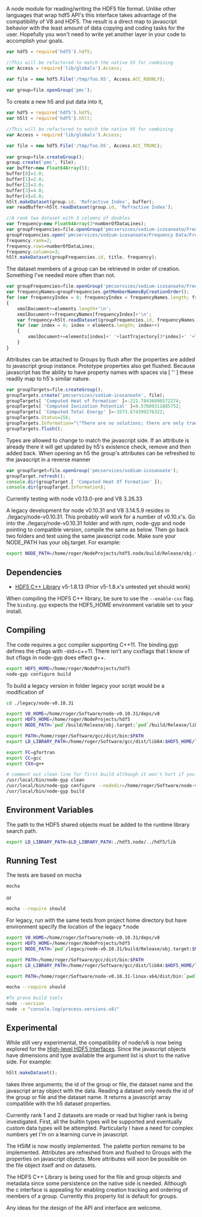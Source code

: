 A node module for reading/writing the HDF5 file format. Unlike other languages that wrap hdf5 API's this interface takes advantage of the compatibility of V8 and HDF5. The result 
is a direct map to javascript behavior with the least amount of data copying and coding tasks for the user. Hopefully you won't need to write yet another layer in your code to accomplish your goals.

```javascript
var hdf5 = require('hdf5').hdf5;

//This will be refactored to match the native h5 for combining
var Access = require('lib/globals').Access;

var file = new hdf5.File('/tmp/foo.h5', Access.ACC_RDONLY);
    
var group=file.openGroup('pmc');
```

To create a new h5 and put data into it,

```javascript
var hdf5 = require('hdf5').hdf5;
var h5lt = require('hdf5').h5lt;

//This will be refactored to match the native h5 for combining
var Access = require('lib/globals').Access;

var file = new hdf5.File('/tmp/foo.h5', Access.ACC_TRUNC);
    
var group=file.createGroup();
group.create('pmc', file);
var buffer=new Float64Array(5);
buffer[0]=1.0;
buffer[1]=2.0;
buffer[2]=3.0;
buffer[3]=4.0;
buffer[4]=5.0;
h5lt.makeDataset(group.id, 'Refractive Index', buffer);
var readBuffer=h5lt.readDataset(group.id, 'Refractive Index');

//A rank two dataset with 3 columns of doubles
var frequency=new Float64Array(3*numberOfDataLines);
var groupFrequencies=file.openGroup('pmcservices/sodium-icosanoate/Frequency Data/Frequencies');
groupFrequencies.open('pmcservices/sodium-icosanoate/Frequency Data/Frequencies', file);
frequency.rank=2;
frequency.rows=numberOfDataLines;
frequency.columns=3;
h5lt.makeDataset(groupFrequencies.id, title, frequency);
```

The dataset members of a group can be retrieved in order of creation. Something I've needed more often than not.

```javascript
var groupFrequencies=file.openGroup('pmcservices/sodium-icosanoate/Frequency Data/Frequencies');
var frequencyNames=groupFrequencies.getMemberNamesByCreationOrder();
for (var frequencyIndex = 0; frequencyIndex < frequencyNames.length; frequencyIndex++)
{
    xmolDocument+=elements.length+'\n';
    xmolDocument+=frequencyNames[frequencyIndex]+'\n';
    var frequency=h5lt.readDataset(groupFrequencies.id, frequencyNames[frequencyIndex]);
    for (var index = 0; index < elements.length; index++)
    {
        xmolDocument+=elements[index]+' '+lastTrajectory[3*index]+' '+lastTrajectory[3*index+1]+' '+lastTrajectory[3*index+2]+' '+frequency[3*index]+' '+frequency[3*index+1]+' '+frequency[3*index+2]+'\n';
    }
}
```

Attributes can be attached to Groups by flush after the properties are added to javascript group instance.  Prototype properties also get flushed.
Because javascript has the ability to have property names with spaces via [ '' ] these readily map to h5's similar nature.

```javascript
var groupTargets=file.createGroup();
groupTargets.create('pmcservices/sodium-icosanoate', file);
groupTargets[ 'Computed Heat of Formation' ]=-221.78436098572274;
groupTargets[ 'Computed Ionization Potential' ]=9.57689311885752;
groupTargets[ 'Computed Total Energy' ]=-3573.674399276322;
groupTargets.Status=256;
groupTargets.Information="\"There are no solutions; there are only trade-offs.\" -- Thomas Sowell";
groupTargets.flush();
```

Types are allowed to change to match the javascript side. If an attribute is already there it will get updated by h5's existence check, remove and then added back. 
When opening an h5 the group's attributes can be refreshed to the javascript in a reverse manner

```javascript
var groupTarget=file.openGroup('pmcservices/sodium-icosanoate');
groupTarget.refresh();
console.dir(groupTarget.[ 'Computed Heat Of Formation' ]);
console.dir(groupTarget.Information);
```

Currently testing with node v0.13.0-pre and V8 3.26.33

A legacy development for node v0.10.31 and V8 3.14.5.9 resides in ./legacy/node-v0.10.31. This probably will work for a number of v0.10.x's.
Go into the ./legacy/node-v0.10.31 folder and with npm, node-gyp and node pointing to compatible version, compile the same as below. Then go back two folders and test using the same javascript code.  Make sure your NODE_PATH has your obj.target.
For example:

```bash
export NODE_PATH=/home/roger/NodeProjects/hdf5.node/build/Release/obj.target:$NODE_PATH
```

## Dependencies

+ [HDF5 C++ Library](http://www.hdfgroup.org/downloads/index.html) v5-1.8.13
        (Prior v5-1.8.x's untested yet should work)

When compiling the HDF5 C++ library, be sure to use the `--enable-cxx` flag. The `binding.gyp` expects the HDF5_HOME environment variable set to your install.


## Compiling
The code requires a gcc compiler supporting C++11.  The binding.gyp defines the cflags with -std=c++11.  There isn't any cxxflags that I know of but cflags in node-gyp does 
effect g++.
```bash
export HDF5_HOME=/home/roger/NodeProjects/hdf5
node-gyp configure build
```
To build a legacy version in folder legacy your script would be a modification of 

```bash
cd ./legacy/node-v0.10.31

export V8_HOME=/home/roger/Software/node-v0.10.31/deps/v8
export HDF5_HOME=/home/roger/NodeProjects/hdf5
export NODE_PATH=`pwd`/build/Release/obj.target:`pwd`/build/Release/lib.target:$NODE_PATH

export PATH=/home/roger/Software/gcc/dist/bin:$PATH
export LD_LIBRARY_PATH=/home/roger/Software/gcc/dist/lib64:$HDF5_HOME/lib:`pwd`build/Release/obj.target:$LD_LIBRARY_PATH

export FC=gfortran
export CC=gcc
export CXX=g++

# comment out clean line for first build although it won't hurt if you choose not 
/usr/local/bin/node-gyp clean
/usr/local/bin/node-gyp configure --nodedir=/home/roger/Software/node-v0.10.31
/usr/local/bin/node-gyp build

```
## Environment Variables

The path to the HDF5 shared objects must be added to the runtime library search path. 

```bash
export LD_LIBRARY_PATH=$LD_LIBRARY_PATH:./hdf5.node/../hdf5/lib
```

## Running Test

The tests are based on mocha

```bash
mocha
```
or

```bash
mocha --require should
```
For legacy, run with the same tests from project home directory but have environment specify the location of the legacy *.node 

```bash
export V8_HOME=/home/roger/Software/node-v0.10.31/deps/v8
export HDF5_HOME=/home/roger/NodeProjects/hdf5
export NODE_PATH=`pwd`/legacy/node-v0.10.31/build/Release/obj.target:$NODE_PATH

export PATH=/home/roger/Software/gcc/dist/bin:$PATH
export LD_LIBRARY_PATH=/home/roger/Software/gcc/dist/lib64:$HDF5_HOME/lib:$LD_LIBRARY_PATH

export PATH=/home/roger/Software/node-v0.10.31-linux-x64/dist/bin:`pwd`/legacy/node-v0.10.31/node_modules/mocha/bin:$PATH

mocha --require should 

#To prove build tools
node --version
node -e "console.log(process.versions.v8)"

```

## Experimental

While still very experimental, the compatibility of node/v8 is now being explored for the [High-level HDF5 Interfaces](http://www.hdfgroup.org/HDF5/doc/HL/).  Since the javascript objects have
dimensions and type available the argument list is short to the native side. For example:

```javascript
h5lt.makeDataset();
```

takes three arguments; the id of the group or file, the dataset name and the javascript array object with the data. Reading
a dataset only needs the id of the group or file and the dataset name.  It returns a javascript array compatible with the h5 dataset properties.

Currently rank 1 and 2 datasets are made or read but higher rank is being investigated.  First, all the builtin types will be supported and eventually custom data types
will be attempted.  Particularly I have a need for complex numbers yet I'm on a learning curve in javascript.

The H5IM is now mostly implemented.  The palette portion remains to be implemented. 
Attributes are refreshed from and flushed to Groups with the properties on javascript objects. More attributes will soon be possible on the file object itself and on datasets.

The HDF5 C++ Library is being used for the file and group objects and metadata since some persistence on the native side is needed.  Although the c interface
is appealing for enabling creation tracking and ordering of members of a group. Currently this property list is default for groups.

Any ideas for the design of the API and interface are welcome.
